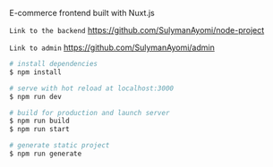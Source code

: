E-commerce frontend built with Nuxt.js

`Link to the backend` 
https://github.com/SulymanAyomi/node-project

`Link to admin`
https://github.com/SulymanAyomi/admin


```bash
# install dependencies
$ npm install

# serve with hot reload at localhost:3000
$ npm run dev

# build for production and launch server
$ npm run build
$ npm run start

# generate static project
$ npm run generate
```


